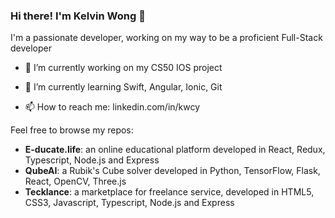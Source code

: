 ### Hi there! I'm Kelvin Wong 👋

I'm a passionate developer, working on my way to be a proficient Full-Stack developer

<!--
**moyinwong/moyinwong** is a ✨ _special_ ✨ repository because its `README.md` (this file) appears on your GitHub profile.

Here are some ideas to get you started:

- 🔭 I’m currently working on ...
- 🌱 I’m currently learning ...
- 👯 I’m looking to collaborate on ...
- 🤔 I’m looking for help with ...
- 💬 Ask me about ...
- 📫 How to reach me: ...
- 😄 Pronouns: ...
- ⚡ Fun fact: ...
-->

- 🔭 I’m currently working on my CS50 IOS project

- 🌱 I’m currently learning Swift, Angular, Ionic, Git

- 📫 How to reach me: linkedin.com/in/kwcy

Feel free to browse my repos:
- **E-ducate.life**: an online educational platform developed in React, Redux, Typescript, Node.js and Express
- **QubeAI**: a Rubik's Cube solver developed in Python, TensorFlow, Flask, React, OpenCV, Three.js
- **Tecklance**: a marketplace for freelance service, developed in HTML5, CSS3, Javascript, Typescript, Node.js and Express

